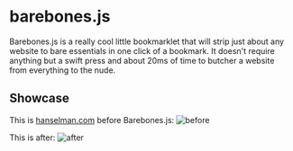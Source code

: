 # barebones.js
Barebones.js is a really cool little bookmarklet that will strip just about any website to bare essentials in one click of a bookmark. It doesn't require anything but a swift press and about 20ms of time to butcher a website from everything to the nude.

## Showcase
This is [hanselman.com](http://hanselman.com) before Barebones.js:
![before](http://i.imgur.com/2OLJzTY.png)

This is after:
![after](http://i.imgur.com/aiu2Jvp.png)
